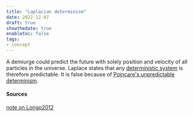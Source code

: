 ```yaml
---
title: "Laplacian determinism"
date: 2022-12-07
draft: true
showthedate: true
enabletoc: false
tags:
- concept
---
```


A demiurge could predict the future with solely position and velocity of all particles in the universe. Laplace states that any [deterministic system](definition/deterministic%20system.md) is therefore predictable. It is false because of [Poincare's unpredictable determinism](concept/Poincare's%20unpredictable%20determinism.md).  

#### Sources

[note on Longo2012](note/note%20on%20Longo2012.md)
